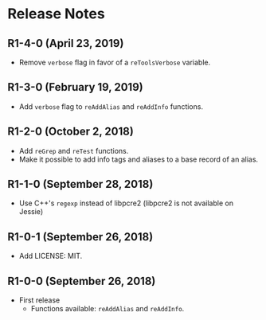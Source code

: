 # Release Notes

## R1-4-0 (April 23, 2019)

* Remove `verbose` flag in favor of a `reToolsVerbose` variable.

## R1-3-0 (February 19, 2019)

* Add `verbose` flag to `reAddAlias` and `reAddInfo` functions.

## R1-2-0 (October 2, 2018)

* Add `reGrep` and `reTest` functions.
* Make it possible to add info tags and aliases to a base record of an alias.

## R1-1-0 (September 28, 2018)

* Use C++'s `regexp` instead of libpcre2 (libpcre2 is not available on Jessie)

## R1-0-1 (September 26, 2018)

* Add LICENSE: MIT.

## R1-0-0 (September 26, 2018)

* First release
  * Functions available: `reAddAlias` and `reAddInfo`.
